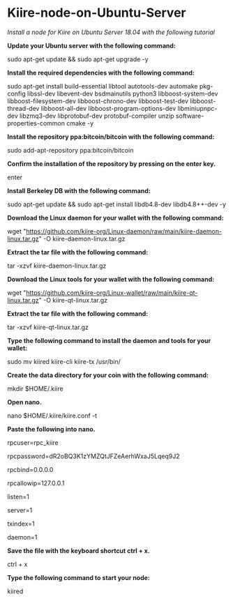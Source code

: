 # Kiire-node-on-Ubuntu-Server
*Install a node for Kiire on Ubuntu Server 18.04 with the following tutorial*

**Update your Ubuntu server with the following command:**

sudo apt-get update && sudo apt-get upgrade -y

**Install the required dependencies with the following command:**

sudo apt-get install build-essential libtool autotools-dev automake pkg-config libssl-dev libevent-dev bsdmainutils python3 libboost-system-dev libboost-filesystem-dev libboost-chrono-dev libboost-test-dev libboost-thread-dev libboost-all-dev libboost-program-options-dev libminiupnpc-dev libzmq3-dev libprotobuf-dev protobuf-compiler unzip software-properties-common cmake -y

**Install the repository ppa:bitcoin/bitcoin with the following command:**

sudo add-apt-repository ppa:bitcoin/bitcoin

**Confirm the installation of the repository by pressing on the enter key.** 

enter

**Install Berkeley DB with the following command:**

sudo apt-get update && sudo apt-get install libdb4.8-dev libdb4.8++-dev -y

**Download the Linux daemon for your wallet with the following command:**

wget "https://github.com/kiire-org/Linux-daemon/raw/main/kiire-daemon-linux.tar.gz" -O kiire-daemon-linux.tar.gz

**Extract the tar file with the following command:**

tar -xzvf kiire-daemon-linux.tar.gz

**Download the Linux tools for your wallet with the following command:**

wget "https://github.com/kiire-org/Linux-wallet/raw/main/kiire-qt-linux.tar.gz" -O kiire-qt-linux.tar.gz

**Extract the tar file with the following command:**

tar -xzvf kiire-qt-linux.tar.gz

**Type the following command to install the daemon and tools for your wallet:**

sudo mv kiired kiire-cli kiire-tx /usr/bin/

**Create the data directory for your coin with the following command:**

mkdir $HOME/.kiire

**Open nano.**

nano $HOME/.kiire/kiire.conf -t

**Paste the following into nano.**

rpcuser=rpc_kiire

rpcpassword=dR2oBQ3K1zYMZQtJFZeAerhWxaJ5Lqeq9J2

rpcbind=0.0.0.0

rpcallowip=127.0.0.1

listen=1

server=1

txindex=1

daemon=1

**Save the file with the keyboard shortcut ctrl + x.**

ctrl + x

**Type the following command to start your node:**

kiired

